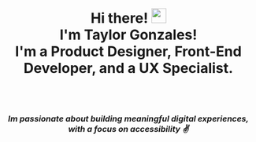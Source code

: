 <div align="center"> 
<h1>Hi there! <img src="https://raw.githubusercontent.com/MartinHeinz/MartinHeinz/master/wave.gif" width="30px"><br>I'm Taylor Gonzales!<br> I'm a Product Designer, Front-End Developer, and a UX Specialist.</h1><br><br>
<h3><i>Im passionate about building meaningful digital experiences, with a focus on accessibility ✌️ </h3></i>
